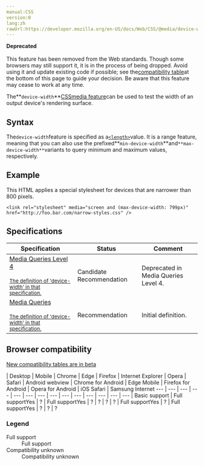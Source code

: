 ```yaml
---
manual:CSS
version:0
lang:zh
rawUrl:https://developer.mozilla.org/en-US/docs/Web/CSS/@media/device-width
---
```






**Deprecated**<br></br>This feature has been removed from the Web standards. Though some browsers may still support it, it is in the process of being dropped. Avoid using it and update existing code if possible; see the[compatibility table](%35426 "")at the bottom of this page to guide your decision. Be aware that this feature may cease to work at any time.





The**`device-width`**[CSS](%28421 "")[media feature](%34551 "")can be used to test the width of an output device&#39;s rendering surface.


## Syntax<a name="Syntax"></a>


The`device-width`feature is specified as a[`<length>`](%4561 "The <length> CSS data type represents a distance value. Lengths can be used in numerous CSS properties, such as width, height, margin, padding, border-width, font-size, and text-shadow.")value. It is a range feature, meaning that you can also use the prefixed**`min-device-width`**and`**max-device-width**`variants to query minimum and maximum values, respectively.


## Example<a name="Example"></a>


This HTML applies a special stylesheet for devices that are narrower than 800 pixels.


```
<link rel="stylesheet" media="screen and (max-device-width: 799px)" href="http://foo.bar.com/narrow-styles.css" />
```

## Specifications<a name="Specifications"></a>

Specification | Status | Comment 
 ---  |  ---  |  ---  | 
[Media Queries Level 4<br></br><small>The definition of &#39;device-width&#39; in that specification.</small>](%35427 "") | Candidate Recommendation | Deprecated in Media Queries Level 4. 
[Media Queries<br></br><small>The definition of &#39;device-width&#39; in that specification.</small>](%35428 "") | Recommendation | Initial definition. 


## Browser compatibility<a name="Browser_compatibility"></a>
[New compatibility tables are in beta<i></i>](%3360 "")

 | <abbr>Desktop<i></i></abbr> | <abbr>Mobile<i></i></abbr> 
 | <abbr>Chrome<i></i></abbr> | <abbr>Edge<i></i></abbr> | <abbr>Firefox<i></i></abbr> | <abbr>Internet Explorer<i></i></abbr> | <abbr>Opera<i></i></abbr> | <abbr>Safari<i></i></abbr> | <abbr>Android webview<i></i></abbr> | <abbr>Chrome for Android<i></i></abbr> | <abbr>Edge Mobile<i></i></abbr> | <abbr>Firefox for Android<i></i></abbr> | <abbr>Opera for Android<i></i></abbr> | <abbr>iOS Safari<i></i></abbr> | <abbr>Samsung Internet<i></i></abbr> 
 ---  |  ---  |  ---  |  ---  |  ---  |  ---  |  ---  |  ---  |  ---  |  ---  |  ---  |  ---  |  ---  |  ---  | 
Basic support | <abbr>Full support</abbr>Yes | <abbr>?</abbr> | <abbr>Full support</abbr>Yes | <abbr>?</abbr> | <abbr>?</abbr> | <abbr>?</abbr> | <abbr>?</abbr> | <abbr>Full support</abbr>Yes | <abbr>?</abbr> | <abbr>Full support</abbr>Yes | <abbr>?</abbr> | <abbr>?</abbr> | <abbr>?</abbr> 


### Legend<a name="Legend"></a>
<dl><dt id=''><abbr>Full support</abbr></dt><dd>Full support</dd><dt id=''><abbr>Compatibility unknown</abbr></dt><dd>Compatibility unknown</dd></dl>



